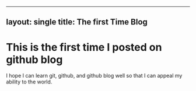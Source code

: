 ----
layout: single
title: The first Time Blog
----

# This is the first time I posted on github blog
I hope I can learn git, github, and github blog well so that I can appeal my ability to the world.
